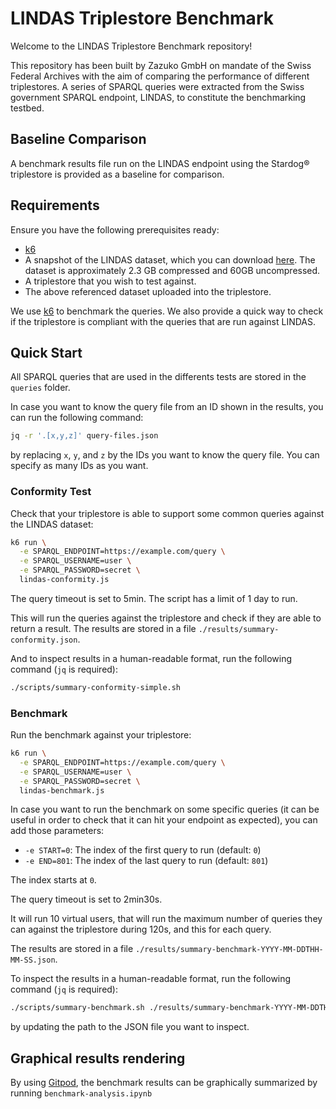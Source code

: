 # LINDAS Triplestore Benchmark

Welcome to the LINDAS Triplestore Benchmark repository!

This repository has been built by Zazuko GmbH on mandate of the Swiss Federal Archives with the aim of comparing the performance of different triplestores.
A series of SPARQL queries were extracted from the Swiss government SPARQL endpoint, LINDAS, to constitute the benchmarking testbed.


## Baseline Comparison

A benchmark results file run on the LINDAS endpoint using the Stardog&reg; triplestore is provided as a baseline for comparison.

## Requirements

Ensure you have the following prerequisites ready:

- [k6](https://k6.io/docs/get-started/installation/)
- A snapshot of the LINDAS dataset, which you can download [here](https://bar-files.opendata.swiss/owncloud/index.php/s/S9iryd7DYLe2kQz).
  The dataset is approximately 2.3 GB compressed and 60GB uncompressed.
- A triplestore that you wish to test against.
- The above referenced dataset uploaded into the triplestore.

We use [k6](https://k6.io/) to benchmark the queries.
We also provide a quick way to check if the triplestore is compliant with the queries that are run against LINDAS.

## Quick Start

All SPARQL queries that are used in the differents tests are stored in the `queries` folder.

<!---
In case you add/remove/rename a query, you need to update the `query-files.json` file, by running the following command:

```sh
./scripts/update-query-list.sh
```
--->

In case you want to know the query file from an ID shown in the results, you can run the following command:

```sh
jq -r '.[x,y,z]' query-files.json
```

by replacing `x`, `y`, and `z` by the IDs you want to know the query file.
You can specify as many IDs as you want.

### Conformity Test

Check that your triplestore is able to support some common queries against the LINDAS dataset:

```sh
k6 run \
  -e SPARQL_ENDPOINT=https://example.com/query \
  -e SPARQL_USERNAME=user \
  -e SPARQL_PASSWORD=secret \
  lindas-conformity.js
```

The query timeout is set to 5min.
The script has a limit of 1 day to run.

This will run the queries against the triplestore and check if they are able to return a result.
The results are stored in a file `./results/summary-conformity.json`.

And to inspect results in a human-readable format, run the following command (`jq` is required):

```sh
./scripts/summary-conformity-simple.sh
```

### Benchmark

Run the benchmark against your triplestore:

```sh
k6 run \
  -e SPARQL_ENDPOINT=https://example.com/query \
  -e SPARQL_USERNAME=user \
  -e SPARQL_PASSWORD=secret \
  lindas-benchmark.js
```

In case you want to run the benchmark on some specific queries (it can be useful in order to check that it can hit your endpoint as expected), you can add those parameters:

- `-e START=0`: The index of the first query to run (default: `0`)
- `-e END=801`: The index of the last query to run (default: `801`)

The index starts at `0`.

The query timeout is set to 2min30s.

It will run 10 virtual users, that will run the maximum number of queries they can against the triplestore during 120s, and this for each query.

The results are stored in a file `./results/summary-benchmark-YYYY-MM-DDTHH-MM-SS.json`.

To inspect the results in a human-readable format, run the following command (`jq` is required):

```sh
./scripts/summary-benchmark.sh ./results/summary-benchmark-YYYY-MM-DDTHH-MM-SS.json
```

by updating the path to the JSON file you want to inspect.

## Graphical results rendering

By using [Gitpod](https://gitpod.io/?autostart=true&editor=code#https://github.com/SwissFederalArchives/lindas-benchmark), the benchmark results can be graphically summarized by running `benchmark-analysis.ipynb`

<!--- [![Open in Gitpod](https://gitpod.io/button/open-in-gitpod.svg)](https://gitpod.io/?autostart=true&editor=code#https://github.com/zazuko/lindas-benchmark) --->

